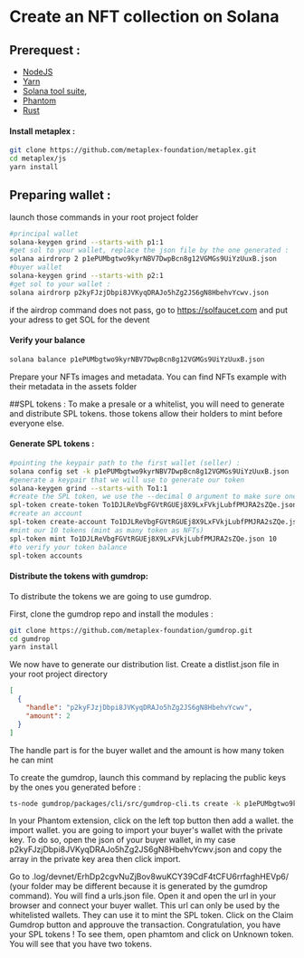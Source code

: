# Create an NFT collection on Solana

## Prerequest :

- [NodeJS](https://nodejs.org/en/ "NodeJS")
- [Yarn](https://classic.yarnpkg.com/lang/en/docs/install/ "Yarn")
- [Solana tool suite](https://docs.solana.com/cli/install-solana-cli-tools "Solana tool suite"),
- [Phantom](https://phantom.app/download "Phantom")
- [Rust](https://www.rust-lang.org/tools/install "Rust")

#### Install metaplex :

```bash
git clone https://github.com/metaplex-foundation/metaplex.git
cd metaplex/js
yarn install
```

## Preparing wallet :

launch those commands in your root project folder

```bash
#principal wallet
solana-keygen grind --starts-with p1:1
#get sol to your wallet, replace the json file by the one generated :
solana airdrorp 2 p1ePUMbgtwo9kyrNBV7DwpBcn8g12VGMGs9UiYzUuxB.json
#buyer wallet
solana-keygen grind --starts-with p2:1
#get sol to your wallet :
solana airdrorp p2kyFJzjDbpi8JVKyqDRAJo5hZg2JS6gN8HbehvYcwv.json
```

if the airdrop command does not pass, go to https://solfaucet.com and put your adress to get SOL for the devent

#### Verify your balance

```bash
solana balance p1ePUMbgtwo9kyrNBV7DwpBcn8g12VGMGs9UiYzUuxB.json
```

Prepare your NFTs images and metadata. You can find NFTs example with their metadata in the assets folder

##SPL tokens :
To make a presale or a whitelist, you will need to generate and distribute SPL tokens. those tokens allow their holders to mint before everyone else.

#### Generate SPL tokens :

```bash
#pointing the keypair path to the first wallet (seller) :
solana config set -k p1ePUMbgtwo9kyrNBV7DwpBcn8g12VGMGs9UiYzUuxB.json
#generate a keypair that we will use to generate our token
solana-keygen grind --starts-with To1:1
#create the SPL token, we use the --decimal 0 argument to make sure one token is equal to one token
spl-token create-token To1DJLReVbgFGVtRGUEj8X9LxFVkjLubfPMJRA2sZQe.json --decimals 0
#create an account
spl-token create-account To1DJLReVbgFGVtRGUEj8X9LxFVkjLubfPMJRA2sZQe.json
#mint our 10 tokens (mint as many token as NFTs)
spl-token mint To1DJLReVbgFGVtRGUEj8X9LxFVkjLubfPMJRA2sZQe.json 10
#to verify your token balance
spl-token accounts
```

#### Distribute the tokens with gumdrop:

To distribute the tokens we are going to use gumdrop.

First, clone the gumdrop repo and install the modules :

```bash
git clone https://github.com/metaplex-foundation/gumdrop.git
cd gumdrop
yarn install
```

We now have to generate our distribution list. Create a distlist.json file in your root project directory

```json
[
  {
    "handle": "p2kyFJzjDbpi8JVKyqDRAJo5hZg2JS6gN8HbehvYcwv",
    "amount": 2
  }
]
```

The handle part is for the buyer wallet and the amount is how many token he can mint

To create the gumdrop, launch this command by replacing the public keys by the ones you generated before :

```bash
ts-node gumdrop/packages/cli/src/gumdrop-cli.ts create -k p1ePUMbgtwo9kyrNBV7DwpBcn8g12VGMGs9UiYzUuxB.json --claim-integration transfer --transfer-mint To1DJLReVbgFGVtRGUEj8X9LxFVkjLubfPMJRA2sZQe --distribution-method wallets --distribution-list dislist.json
```

In your Phantom extension, click on the left top button then add a wallet. the import wallet. you are going to import your buyer's wallet with the private key. To do so, open the json of your buyer wallet, in my case p2kyFJzjDbpi8JVKyqDRAJo5hZg2JS6gN8HbehvYcwv.json and copy the array in the private key area then click import.

Go to .log/devnet/ErhDp2cgvNuZjBov8wuKCY39CdF4tCFU6rrfaghHEVp6/ (your folder may be different because it is generated by the gumdrop command). You will find a urls.json file. Open it and open the url in your browser and connect your buyer wallet. This url can only be used by the whitelisted wallets. They can use it to mint the SPL token.
Click on the Claim Gumdrop button and approuve the transaction. Congratulation, you have your SPL tokens ! To see them, open phamtom and click on Unknown token. You will see that you have two tokens.
